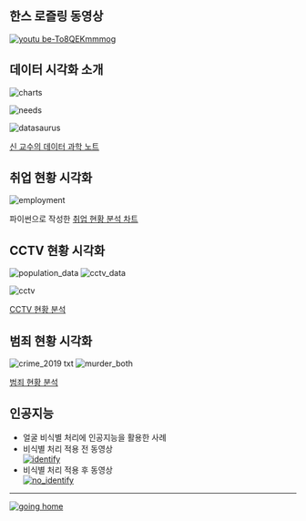 ## 한스 로즐링 동영상

[![youtu be-To8QEKmmmog](https://user-images.githubusercontent.com/10287629/105632218-64d8cd00-5e95-11eb-972b-6a87be7bc781.jpg)](https://youtu.be/To8QEKmmmog?t=140)

## 데이터 시각화 소개

![charts](https://user-images.githubusercontent.com/10287629/106139845-4cc4be80-61b1-11eb-8c45-f505111f1830.png)

![needs](https://user-images.githubusercontent.com/10287629/106096177-5f6ed180-6178-11eb-88c5-82eb8313c21a.png)

![datasaurus](https://communities.sas.com/t5/image/serverpage/image-id/20284iD46C690F13883A37?v=1.0)

[신 교수의 데이터 과학 노트](https://colab.research.google.com/github/logistex/py4ds/blob/main/py4ds.ipynb)

## 취업 현황 시각화

![employment](https://user-images.githubusercontent.com/10287629/106096287-9a710500-6178-11eb-8cf6-3699cf4efd9a.png)

파이썬으로 작성한 [취업 현황 분석 차트](https://colab.research.google.com/drive/1FAzHppGPeUKeCPyiaOXrWoQtnNYZ3HBx?usp=sharing)

## CCTV 현황 시각화

![population_data](https://user-images.githubusercontent.com/10287629/106096808-92659500-6179-11eb-9839-e4c38de3b408.png)
![cctv_data](https://user-images.githubusercontent.com/10287629/106096813-9396c200-6179-11eb-88f9-1792c4592364.png)

![cctv](https://user-images.githubusercontent.com/10287629/106096396-d0ae8480-6178-11eb-9e44-ab203e7fd12c.png)

[CCTV 현황 분석](https://colab.research.google.com/drive/1hUN48Mg9AsuloTbsZxmGqUogteTqhrnL?usp=sharing)

## 범죄 현황 시각화

![crime_2019 txt](https://user-images.githubusercontent.com/10287629/102707120-9b8e5700-42db-11eb-98fe-f0e59e50049c.png)
![murder_both](https://user-images.githubusercontent.com/10287629/103071238-91839580-4606-11eb-851e-213a53d04fac.png)

[범죄 현황 분석](https://colab.research.google.com/drive/1wndU2Bo0bi4J3LRCSh-bBkytGz2S2YBx?usp=sharing)

## 인공지능
- 얼굴 비식별 처리에 인공지능을 활용한 사례
- 비식별 처리 적용 전 동영상  
[![identify](https://user-images.githubusercontent.com/10287629/147853128-52995310-1184-40d2-9e00-ea8789d42c60.png)](https://youtu.be/6uFZMHhJKnQ)
- 비식별 처리 적용 후 동영상  
[![no_identify](https://user-images.githubusercontent.com/10287629/147853067-92c34af8-8476-4050-9df7-38da37a648b5.png)
](https://youtu.be/pgnHclIDoA4)

---

[![going home](https://user-images.githubusercontent.com/10287629/104793991-511fcd80-57e8-11eb-86c8-27356c8dd83d.png)](https://logistex.github.io/smart_IT/)

